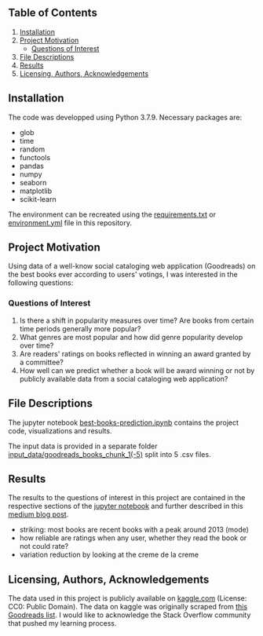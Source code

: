 ## Table of Contents
1. [Installation](#installation)
2. [Project Motivation](#project-motivation)
    * [Questions of Interest](#questions-of-interest)
3. [File Descriptions](#file-descriptions)
4. [Results](#results)
5. [Licensing, Authors, Acknowledgements](#licensing-authors-acknowledgements)

## Installation
The code was developped using Python 3.7.9. Necessary packages are:
- glob
- time
- random
- functools
- pandas
- numpy
- seaborn
- matplotlib
- scikit-learn

The environment can be recreated using the [requirements.txt](https://github.com/MareikeHeller/goodreads-best-books/blob/main/requirements.txt) or [environment.yml](https://github.com/MareikeHeller/goodreads-best-books/blob/main/environment.yml) file in this repository.

## Project Motivation
Using data of a well-know social cataloging web application (Goodreads) on the best books ever according to users' votings, I was interested in the following questions:

### Questions of Interest
1. Is there a shift in popularity measures over time? Are books from certain time periods generally more popular?
2. What genres are most popular and how did genre popularity develop over time?
3. Are readers' ratings on books reflected in winning an award granted by a committee?
4. How well can we predict whether a book will be award winning or not by publicly available data from a social cataloging web application?

## File Descriptions
The jupyter notebook [best-books-prediction.ipynb](https://github.com/MareikeHeller/goodreads-best-books/blob/main/best-books-prediction.ipynb) contains the project code, visualizations and results. 

The input data is provided in a separate folder [input_data/goodreads_books_chunk_1(-5)](https://github.com/MareikeHeller/goodreads-best-books/tree/main/input_data) split into 5 .csv files.

## Results
The results to the questions of interest in this project are contained in the respective sections of the [jupyter notebook](https://github.com/MareikeHeller/goodreads-best-books/blob/main/best-books-prediction.ipynb) and further described in this [medium blog post]().
- striking: most books are recent books with a peak around 2013 (mode)
- how reliable are ratings when any user, whether they read the book or not could rate?
- variation reduction by looking at the creme de la creme

## Licensing, Authors, Acknowledgements
The data used in this project is publicly available on [kaggle.com](https://www.kaggle.com/austinreese/goodreads-books) (License: CC0: Public Domain). The data on kaggle was originally scraped from [this Goodreads list](https://www.goodreads.com/list/show/1.Best_Books_Ever). I would like to acknowledge the Stack Overflow community that pushed my learning process. 
